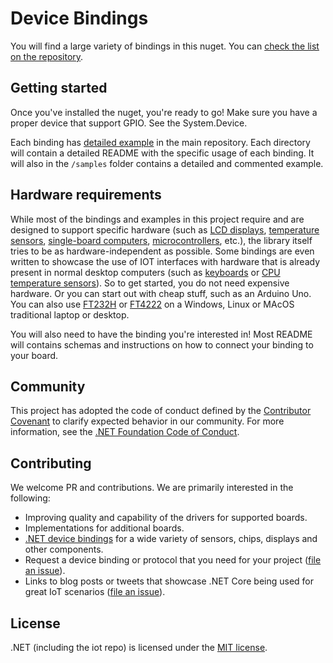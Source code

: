 # Device Bindings

You will find a large variety of bindings in this nuget. You can [check the list on the repository](https://github.com/dotnet/iot/tree/main/src/devices).

## Getting started

Once you've installed the nuget, you're ready to go! Make sure you have a proper device that support GPIO. See the System.Device.

Each binding has [detailed example](https://github.com/dotnet/iot/tree/main/src/devices) in the main repository. Each directory will contain a detailed README with the specific usage of each binding. It will also in the `/samples` folder contains a detailed and commented example.

## Hardware requirements

While most of the bindings and examples in this project require and are designed to support specific hardware (such as [LCD displays](https://github.com/dotnet/iot/tree/main/src/devices/CharacterLcd), [temperature sensors](https://github.com/dotnet/iot/tree/main/src/devices/Dhtxx), [single-board computers](https://github.com/dotnet/iot/tree/main/src/devices/Board/RaspberryPiBoard.cs), [microcontrollers](https://github.com/dotnet/iot/tree/main/src/devices/Arduino), etc.), the library itself tries to be as hardware-independent as possible. Some bindings are even written to showcase the use of IOT interfaces with hardware that is already present in normal desktop computers (such as [keyboards](https://github.com/dotnet/iot/tree/main/src/devices/Board/KeyboardGpioDriver.cs) or [CPU temperature sensors](https://github.com/dotnet/iot/tree/main/src/devices/HardwareMonitor)). So to get started, you do not need expensive hardware. Or you can start out with cheap stuff, such as an Arduino Uno. You can also use [FT232H](https://github.com/dotnet/iot/tree/main/src/devices/Ft232H) or [FT4222](https://github.com/dotnet/iot/tree/main/src/devices/Ft4222) on a Windows, Linux or MAcOS traditional laptop or desktop.

You will also need to have the binding you're interested in! Most README will contains schemas and instructions on how to connect your binding to your board.

## Community

This project has adopted the code of conduct defined by the [Contributor Covenant](https://contributor-covenant.org/)
to clarify expected behavior in our community. For more information, see the [.NET Foundation Code of Conduct](https://dotnetfoundation.org/code-of-conduct).

## Contributing

We welcome PR and contributions. We are primarily interested in the following:

* Improving quality and capability of the drivers for supported boards.
* Implementations for additional boards.
* [.NET device bindings](https://github.com/dotnet/iot/tree/main/src/devices) for a wide variety of sensors, chips, displays and other components.
* Request a device binding or protocol that you need for your project ([file an issue](https://github.com/dotnet/iot/issues)).
* Links to blog posts or tweets that showcase .NET Core being used for great IoT scenarios ([file an issue](https://github.com/dotnet/iot/issues)).

## License

.NET (including the iot repo) is licensed under the [MIT license](https://github.com/dotnet/iot/blob/main/LICENSE).

